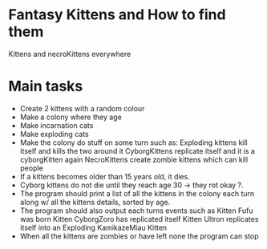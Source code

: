 Fantasy Kittens and How to find them
===============


Kittens and necroKittens everywhere

# Main tasks

- Create 2 kittens with a random colour
- Make a colony where they age
- Make incarnation cats
- Make exploding cats
- Make the colony do stuff on some turn such as:
	Exploding kittens kill itself and kills the two around it
	CyborgKittens replicate itself and it is a cyborgKitten again
	NecroKittens create zombie kittens which can kill people
- If a kittens becomes older than 15 years old, it dies.
- Cyborg kittens do not die until they reach age 30 -> they rot okay ?.
- The program should print a list of all the kittens in the colony each turn along w/ all the kittens details, sorted by age.
- The program should also output each turns events such as
 Kitten Fufu was born
 Kitten CyborgZoro has replicated itself
 Kitten Ultron replicates itself into an Exploding KamikazeMiau Kitten
- When all the kittens are zombies or have left none the program can stop